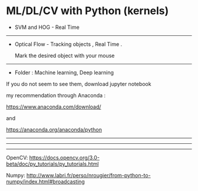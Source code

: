 # ML/DL/CV with Python (kernels)


* SVM and HOG - Real Time

*****
*  Optical Flow - Tracking objects , Real Time .

    Mark the desired object with your mouse

*****



* Folder : Machine learning, Deep learning

 If you do not seem to see them, download jupyter notebook
 
my recommendation through Anaconda :

https://www.anaconda.com/download/

and 

https://anaconda.org/anaconda/python
  
***
***
***

OpenCV: https://docs.opencv.org/3.0-beta/doc/py_tutorials/py_tutorials.html


Numpy: http://www.labri.fr/perso/nrougier/from-python-to-numpy/index.html#broadcasting

